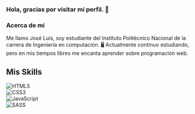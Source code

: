 ### Hola, gracias por visitar mi perfil. 👋

### Acerca de mi

Me llamo José Luis, soy estudiante del Instituto Politécnico Nacional de la carrera de Ingeniería en computación. 🖥️
Actualmente continuo estudiando, pero en mis tiempos libres me encanta aprender sobre programación web.

## Mis Skills

![HTML5](https://img.shields.io/badge/HTML5-orange?style=for-the-badge&logo=html5&logoColor=FFF&labelColor=black)</br>
![CSS3](https://img.shields.io/badge/CSS3-informational?style=for-the-badge&logo=CSS3&logoColor=FFF&labelColor=000)</br>
![JavaScript](https://img.shields.io/badge/JavaScript-yellow?style=for-the-badge&logo=JAVASCRIPT&logoColor=FFF&labelColor=000)</br>
![SASS](https://img.shields.io/badge/SASS-DE6DDE?style=for-the-badge&logo=SASS&logoColor=FFF&labelColor=000)</br>
